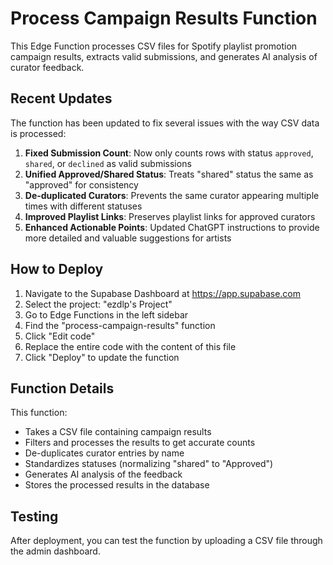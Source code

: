 # Process Campaign Results Function

This Edge Function processes CSV files for Spotify playlist promotion campaign results, extracts valid submissions, and generates AI analysis of curator feedback.

## Recent Updates

The function has been updated to fix several issues with the way CSV data is processed:

1. **Fixed Submission Count**: Now only counts rows with status `approved`, `shared`, or `declined` as valid submissions
2. **Unified Approved/Shared Status**: Treats "shared" status the same as "approved" for consistency
3. **De-duplicated Curators**: Prevents the same curator appearing multiple times with different statuses
4. **Improved Playlist Links**: Preserves playlist links for approved curators
5. **Enhanced Actionable Points**: Updated ChatGPT instructions to provide more detailed and valuable suggestions for artists

## How to Deploy

1. Navigate to the Supabase Dashboard at https://app.supabase.com
2. Select the project: "ezdlp's Project"
3. Go to Edge Functions in the left sidebar
4. Find the "process-campaign-results" function
5. Click "Edit code"
6. Replace the entire code with the content of this file
7. Click "Deploy" to update the function

## Function Details

This function:
- Takes a CSV file containing campaign results
- Filters and processes the results to get accurate counts
- De-duplicates curator entries by name
- Standardizes statuses (normalizing "shared" to "Approved")
- Generates AI analysis of the feedback
- Stores the processed results in the database

## Testing

After deployment, you can test the function by uploading a CSV file through the admin dashboard. 